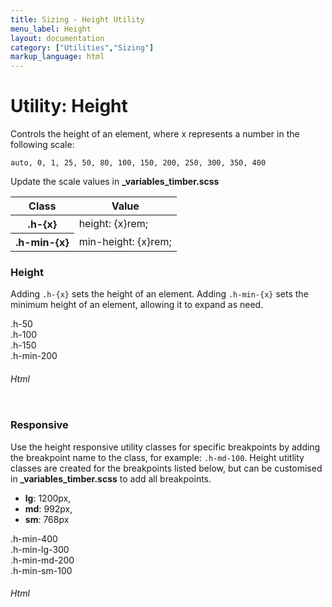 ```yaml
---
title: Sizing - Height Utility
menu_label: Height
layout: documentation
category: ["Utilities","Sizing"]
markup_language: html
---
```


<div class="section-block">
  <div class="row pt-40 pt-md-40">
    <div class="col w-9/12 w-md-full order-2 content-inner">
      <h1 class="font-light">Utility: Height</h1>
      <p class="mb-10">Controls the height of an element, where x represents a number in the following scale:</p>
      <p><code class="color-indigo font-bold">auto, 0, 1, 25, 50, 80, 100, 150, 200, 250, 300, 350, 400</code></p>
      <p>Update the scale values in <strong>_variables_timber.scss</strong></p>
      <!-- Classes -->
      <div class="table-scrollable">
        <table class="table size-md rounded bg-white">
          <thead>
            <tr>
              <th> Class </th>
              <th> Value </th>
            </tr>
          </thead>
          <tbody class="font-mono">
            <tr>
              <th class="color-indigo">.h-{x}</th>
              <td> height: {x}rem; </td>
            </tr>
            <tr>
              <th class="color-indigo">.h-min-{x}</th>
              <td> min-height: {x}rem; </td>
            </tr>
          </tbody>
        </table>
      </div>
      <!-- Classes End -->
      <!-- Demo Block -->
      <div class="demo-block mt-80">
        <h3 class="font-light">Height</h3>
        <p>Adding <code class="color-indigo font-bold">.h-{x}</code> sets the height of an element. Adding <code class="color-indigo font-bold">.h-min-{x}</code> sets the minimum height of an element, allowing it to expand as need.</p>
        <div class="p-30 flex flex-wrap justify-around rounded bg-grey-ultralight">
          <div class="w-100 h-50 m-5 rounded center bg-grey-darkest color-white">.h-50</div>
          <div class="w-100 h-100 m-5 rounded center bg-grey-darkest color-white">.h-100</div>
          <div class="w-100 h-150 m-5 rounded center bg-grey-darkest color-white">.h-150</div>
          <div class="w-100 h-min-200 m-5 rounded center bg-grey-darkest color-white">.h-min-200</div>
        </div>
      </div>
      <!-- Demo Block End -->
      <!-- code -->
      <h6 class="uppercase">Html</h6>
      <div class="rounded p-20 overflow-y-scroll mb-0 bg-gradient-grey-ultralight border-l border-4 border-solid border-indigo">
        <pre class="m-0 language-html"><code class="inline-block scrolling-touch"><!--<div class="p-30 flex flex-wrap justify-around rounded bg-grey-ultralight">
	<div class="w-100 h-50 m-5 rounded center bg-grey-darkest color-white">.h-50</div>
	<div class="w-100 h-100 m-5 rounded center bg-grey-darkest color-white">.h-100</div>
	<div class="w-100 h-150 m-5 rounded center bg-grey-darkest color-white">.h-150</div>
	<div class="w-100 h-min-200 m-5 rounded center bg-grey-darkest color-white">.h-min-200</div>
</div>
--></code></pre>
      </div>
      <!-- code -->
      <!-- Demo Block -->
      <div class="demo-block mt-80">
        <h3 class="font-light">Responsive</h3>
        <p>Use the height responsive utility classes for specific breakpoints by adding the breakpoint name to the class, for example: <code class="color-indigo font-bold">.h-md-100</code>. Height utitlity classes are created for the breakpoints listed below, but can be customised in <strong>_variables_timber.scss</strong> to add all breakpoints.</p>
        <ul class="list-none">
          <li><strong>lg</strong>: 1200px,</li>
          <li><strong>md</strong>: 992px,</li>
          <li><strong>sm</strong>: 768px</li>
        </ul>
        <div class="p-30 flex flex-wrap justify-around rounded bg-grey-ultralight">
          <div class="h-min-400 h-min-lg-300 h-min-md-200 h-min-sm-100 m-5 rounded center bg-grey-darkest color-white">.h-min-400<br>.h-min-lg-300<br>.h-min-md-200<br>.h-min-sm-100</div>
        </div>
      </div>
      <!-- Demo Block End -->
      <!-- code -->
      <h6 class="uppercase">Html</h6>
      <div class="rounded p-20 overflow-y-scroll mb-0 bg-gradient-grey-ultralight border-l border-4 border-solid border-indigo">
        <pre class="m-0 language-html"><code class="inline-block scrolling-touch"><!--<div class="p-30 flex flex-wrap justify-around rounded bg-grey-ultralight">
	<div class="h-min-400 h-min-lg-300 h-min-md-200 h-min-sm-100 m-5 rounded center bg-grey-darkest color-white">.h-min-400<br>.h-min-lg-300<br>.h-min-md-200<br>.h-min-sm-100</div>
</div>
--></code></pre>
      </div>
      <!-- code -->
    </div>
    <!-- Content Inner End -->
  </div>
</div>
